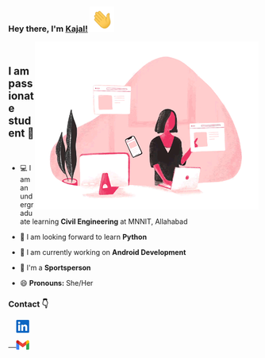 ### Hey there, I'm [Kajal!](https://github.com/shahikaju7) <img height="50px" src="https://github.com/shahikaju7/shahikaju7/blob/main/shahi/waving_hand.gif">

<img align="right" alt="GIF" width="450px" src="https://github.com/shahikaju7/shahikaju7/blob/main/shahi/Kajlu.gif"/>

<br>

## I am passionate student :slightly_smiling_face:

<br>

- :computer: I am an undergraduate learning **Civil Engineering** at MNNIT, Allahabad

- :seedling: I am looking forward to learn **Python**
 
- :iphone: I am currently working on **Android Development**

- :dancers: I'm a **Sportsperson**

- :smile: **Pronouns:** She/Her


### Contact :point_down:
&nbsp; &nbsp; <a href="https://www.linkedin.com/in/kajal-shahi-b2842a208/">
    <img align="center" width="26px" src="https://github.com/shahikaju7/shahikaju7/blob/main/shahi/linkedin.jpeg" />

 
 &nbsp; &nbsp; <a href="mailto:shahikaju73@gmail.com">
    <img align="center" width="26px" src="https://github.com/shahikaju7/shahikaju7/blob/main/shahi/gmail.png" />
